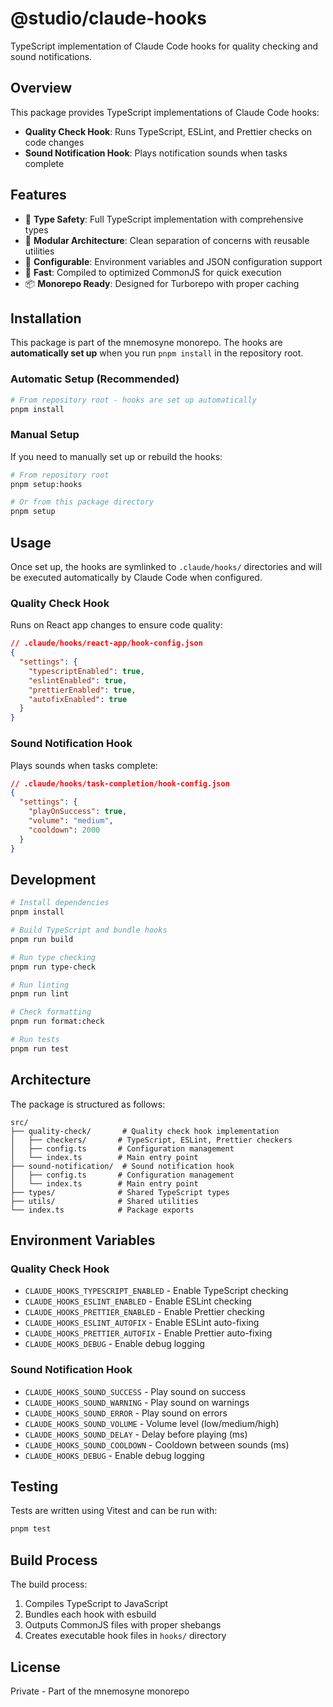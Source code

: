 # @studio/claude-hooks

TypeScript implementation of Claude Code hooks for quality checking and sound notifications.

## Overview

This package provides TypeScript implementations of Claude Code hooks:

- **Quality Check Hook**: Runs TypeScript, ESLint, and Prettier checks on code changes
- **Sound Notification Hook**: Plays notification sounds when tasks complete

## Features

- 🎯 **Type Safety**: Full TypeScript implementation with comprehensive types
- 🧩 **Modular Architecture**: Clean separation of concerns with reusable utilities
- 🔧 **Configurable**: Environment variables and JSON configuration support
- 🚀 **Fast**: Compiled to optimized CommonJS for quick execution
- 📦 **Monorepo Ready**: Designed for Turborepo with proper caching

## Installation

This package is part of the mnemosyne monorepo. The hooks are **automatically set up** when you run `pnpm install` in the repository root.

### Automatic Setup (Recommended)

```bash
# From repository root - hooks are set up automatically
pnpm install
```

### Manual Setup

If you need to manually set up or rebuild the hooks:

```bash
# From repository root
pnpm setup:hooks

# Or from this package directory
pnpm setup
```

## Usage

Once set up, the hooks are symlinked to `.claude/hooks/` directories and will be executed automatically by Claude Code when configured.

### Quality Check Hook

Runs on React app changes to ensure code quality:

```json
// .claude/hooks/react-app/hook-config.json
{
  "settings": {
    "typescriptEnabled": true,
    "eslintEnabled": true,
    "prettierEnabled": true,
    "autofixEnabled": true
  }
}
```

### Sound Notification Hook

Plays sounds when tasks complete:

```json
// .claude/hooks/task-completion/hook-config.json
{
  "settings": {
    "playOnSuccess": true,
    "volume": "medium",
    "cooldown": 2000
  }
}
```

## Development

```bash
# Install dependencies
pnpm install

# Build TypeScript and bundle hooks
pnpm run build

# Run type checking
pnpm run type-check

# Run linting
pnpm run lint

# Check formatting
pnpm run format:check

# Run tests
pnpm run test
```

## Architecture

The package is structured as follows:

```
src/
├── quality-check/       # Quality check hook implementation
│   ├── checkers/       # TypeScript, ESLint, Prettier checkers
│   ├── config.ts       # Configuration management
│   └── index.ts        # Main entry point
├── sound-notification/  # Sound notification hook
│   ├── config.ts       # Configuration management
│   └── index.ts        # Main entry point
├── types/              # Shared TypeScript types
├── utils/              # Shared utilities
└── index.ts            # Package exports
```

## Environment Variables

### Quality Check Hook

- `CLAUDE_HOOKS_TYPESCRIPT_ENABLED` - Enable TypeScript checking
- `CLAUDE_HOOKS_ESLINT_ENABLED` - Enable ESLint checking
- `CLAUDE_HOOKS_PRETTIER_ENABLED` - Enable Prettier checking
- `CLAUDE_HOOKS_ESLINT_AUTOFIX` - Enable ESLint auto-fixing
- `CLAUDE_HOOKS_PRETTIER_AUTOFIX` - Enable Prettier auto-fixing
- `CLAUDE_HOOKS_DEBUG` - Enable debug logging

### Sound Notification Hook

- `CLAUDE_HOOKS_SOUND_SUCCESS` - Play sound on success
- `CLAUDE_HOOKS_SOUND_WARNING` - Play sound on warnings
- `CLAUDE_HOOKS_SOUND_ERROR` - Play sound on errors
- `CLAUDE_HOOKS_SOUND_VOLUME` - Volume level (low/medium/high)
- `CLAUDE_HOOKS_SOUND_DELAY` - Delay before playing (ms)
- `CLAUDE_HOOKS_SOUND_COOLDOWN` - Cooldown between sounds (ms)
- `CLAUDE_HOOKS_DEBUG` - Enable debug logging

## Testing

Tests are written using Vitest and can be run with:

```bash
pnpm test
```

## Build Process

The build process:

1. Compiles TypeScript to JavaScript
2. Bundles each hook with esbuild
3. Outputs CommonJS files with proper shebangs
4. Creates executable hook files in `hooks/` directory

## License

Private - Part of the mnemosyne monorepo
